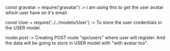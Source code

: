 const gravatar = require('gravatar') :> i am using this to get the user avatar which user have on it's email.

const User = require('../../models/User') :> To store the user credentials in the USER model.


router.post :> Creating POST route "api/users" where user will register. And the data will be going to store in USER model with "with avatar too".
